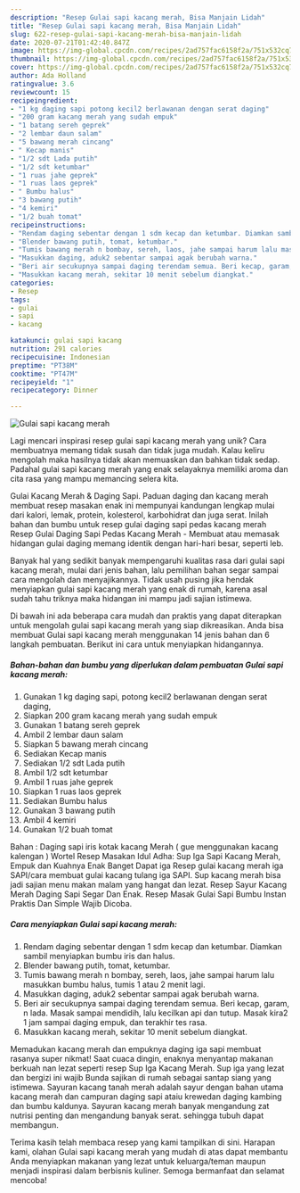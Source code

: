 ```yaml
---
description: "Resep Gulai sapi kacang merah, Bisa Manjain Lidah"
title: "Resep Gulai sapi kacang merah, Bisa Manjain Lidah"
slug: 622-resep-gulai-sapi-kacang-merah-bisa-manjain-lidah
date: 2020-07-21T01:42:40.847Z
image: https://img-global.cpcdn.com/recipes/2ad757fac6158f2a/751x532cq70/gulai-sapi-kacang-merah-foto-resep-utama.jpg
thumbnail: https://img-global.cpcdn.com/recipes/2ad757fac6158f2a/751x532cq70/gulai-sapi-kacang-merah-foto-resep-utama.jpg
cover: https://img-global.cpcdn.com/recipes/2ad757fac6158f2a/751x532cq70/gulai-sapi-kacang-merah-foto-resep-utama.jpg
author: Ada Holland
ratingvalue: 3.6
reviewcount: 15
recipeingredient:
- "1 kg daging sapi potong kecil2 berlawanan dengan serat daging"
- "200 gram kacang merah yang sudah empuk"
- "1 batang sereh geprek"
- "2 lembar daun salam"
- "5 bawang merah cincang"
- " Kecap manis"
- "1/2 sdt Lada putih"
- "1/2 sdt ketumbar"
- "1 ruas jahe geprek"
- "1 ruas laos geprek"
- " Bumbu halus"
- "3 bawang putih"
- "4 kemiri"
- "1/2 buah tomat"
recipeinstructions:
- "Rendam daging sebentar dengan 1 sdm kecap dan ketumbar. Diamkan sambil menyiapkan bumbu iris dan halus."
- "Blender bawang putih, tomat, ketumbar."
- "Tumis bawang merah n bombay, sereh, laos, jahe sampai harum lalu masukkan bumbu halus, tumis 1 atau 2 menit lagi."
- "Masukkan daging, aduk2 sebentar sampai agak berubah warna."
- "Beri air secukupnya sampai daging terendam semua. Beri kecap, garam, n lada. Masak sampai mendidih, lalu kecilkan api dan tutup. Masak kira2 1 jam sampai daging empuk, dan terakhir tes rasa."
- "Masukkan kacang merah, sekitar 10 menit sebelum diangkat."
categories:
- Resep
tags:
- gulai
- sapi
- kacang

katakunci: gulai sapi kacang 
nutrition: 291 calories
recipecuisine: Indonesian
preptime: "PT38M"
cooktime: "PT47M"
recipeyield: "1"
recipecategory: Dinner

---
```



![Gulai sapi kacang merah](https://img-global.cpcdn.com/recipes/2ad757fac6158f2a/751x532cq70/gulai-sapi-kacang-merah-foto-resep-utama.jpg)

Lagi mencari inspirasi resep gulai sapi kacang merah yang unik? Cara membuatnya memang tidak susah dan tidak juga mudah. Kalau keliru mengolah maka hasilnya tidak akan memuaskan dan bahkan tidak sedap. Padahal gulai sapi kacang merah yang enak selayaknya memiliki aroma dan cita rasa yang mampu memancing selera kita.

Gulai Kacang Merah &amp; Daging Sapi. Paduan daging dan kacang merah membuat resep masakan enak ini mempunyai kandungan lengkap mulai dari kalori, lemak, protein, kolesterol, karbohidrat dan juga serat. Inilah bahan dan bumbu untuk resep gulai daging sapi pedas kacang merah Resep Gulai Daging Sapi Pedas Kacang Merah - Membuat atau memasak hidangan gulai daging memang identik dengan hari-hari besar, seperti leb.

Banyak hal yang sedikit banyak mempengaruhi kualitas rasa dari gulai sapi kacang merah, mulai dari jenis bahan, lalu pemilihan bahan segar sampai cara mengolah dan menyajikannya. Tidak usah pusing jika hendak menyiapkan gulai sapi kacang merah yang enak di rumah, karena asal sudah tahu triknya maka hidangan ini mampu jadi sajian istimewa.


Di bawah ini ada beberapa cara mudah dan praktis yang dapat diterapkan untuk mengolah gulai sapi kacang merah yang siap dikreasikan. Anda bisa membuat Gulai sapi kacang merah menggunakan 14 jenis bahan dan 6 langkah pembuatan. Berikut ini cara untuk menyiapkan hidangannya.

<!--inarticleads1-->

##### Bahan-bahan dan bumbu yang diperlukan dalam pembuatan Gulai sapi kacang merah:

1. Gunakan 1 kg daging sapi, potong kecil2 berlawanan dengan serat daging,
1. Siapkan 200 gram kacang merah yang sudah empuk
1. Gunakan 1 batang sereh geprek
1. Ambil 2 lembar daun salam
1. Siapkan 5 bawang merah cincang
1. Sediakan  Kecap manis
1. Sediakan 1/2 sdt Lada putih
1. Ambil 1/2 sdt ketumbar
1. Ambil 1 ruas jahe geprek
1. Siapkan 1 ruas laos geprek
1. Sediakan  Bumbu halus
1. Gunakan 3 bawang putih
1. Ambil 4 kemiri
1. Gunakan 1/2 buah tomat


Bahan : Daging sapi iris kotak kacang Merah ( gue menggunakan kacang kalengan ) Wortel Resep Masakan Idul Adha: Sup Iga Sapi Kacang Merah, Empuk dan Kuahnya Enak Banget Dapat iga Resep gulai kacang merah iga SAPI/cara membuat gulai kacang tulang iga SAPI. Sup kacang merah bisa jadi sajian menu makan malam yang hangat dan lezat. Resep Sayur Kacang Merah Daging Sapi Segar Dan Enak. Resep Masak Gulai Sapi Bumbu Instan Praktis Dan Simple Wajib Dicoba. 

<!--inarticleads2-->

##### Cara menyiapkan Gulai sapi kacang merah:

1. Rendam daging sebentar dengan 1 sdm kecap dan ketumbar. Diamkan sambil menyiapkan bumbu iris dan halus.
1. Blender bawang putih, tomat, ketumbar.
1. Tumis bawang merah n bombay, sereh, laos, jahe sampai harum lalu masukkan bumbu halus, tumis 1 atau 2 menit lagi.
1. Masukkan daging, aduk2 sebentar sampai agak berubah warna.
1. Beri air secukupnya sampai daging terendam semua. Beri kecap, garam, n lada. Masak sampai mendidih, lalu kecilkan api dan tutup. Masak kira2 1 jam sampai daging empuk, dan terakhir tes rasa.
1. Masukkan kacang merah, sekitar 10 menit sebelum diangkat.


Memadukan kacang merah dan empuknya daging iga sapi membuat rasanya super nikmat! Saat cuaca dingin, enaknya menyantap makanan berkuah nan lezat seperti resep Sup Iga Kacang Merah. Sup iga yang lezat dan bergizi ini wajib Bunda sajikan di rumah sebagai santap siang yang istimewa. Sayuran kacang tanah merah adalah sayur dengan bahan utama kacang merah dan campuran daging sapi ataiu krewedan daging kambing dan bumbu kaldunya. Sayuran kacang merah banyak mengandung zat nutrisi penting dan mengandung banyak serat. sehingga tubuh dapat membangun. 

Terima kasih telah membaca resep yang kami tampilkan di sini. Harapan kami, olahan Gulai sapi kacang merah yang mudah di atas dapat membantu Anda menyiapkan makanan yang lezat untuk keluarga/teman maupun menjadi inspirasi dalam berbisnis kuliner. Semoga bermanfaat dan selamat mencoba!
